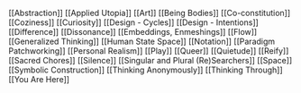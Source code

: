 ---
---

[[Abstraction]]
[[Applied Utopia]]
[[Art]]
[[Being Bodies]]
[[Co-constitution]]
[[Coziness]]
[[Curiosity]]
[[Design - Cycles]]
[[Design - Intentions]]
[[Difference]]
[[Dissonance]]
[[Embeddings, Enmeshings]]
[[Flow]]
[[Generalized Thinking]]
[[Human State Space]]
[[Notation]]
[[Paradigm Patchworking]]
[[Personal Realism]]
[[Play]]
[[Queer]]
[[Quietude]]
[[Reify]]
[[Sacred Chores]]
[[Silence]]
[[Singular and Plural (Re)Searchers]]
[[Space]]
[[Symbolic Construction]]
[[Thinking Anonymously]]
[[Thinking Through]]
[[You Are Here]]

